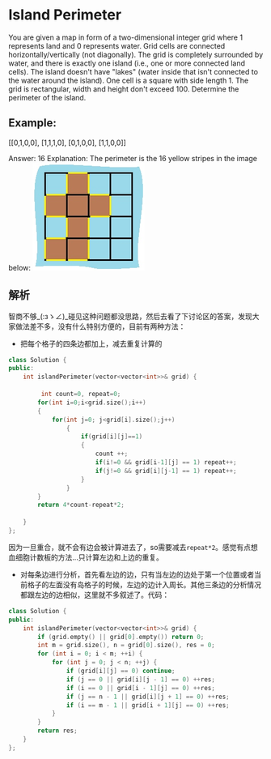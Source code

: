 # Island Perimeter
You are given a map in form of a two-dimensional integer grid where 1 represents land and 0 represents water. Grid cells are connected horizontally/vertically (not diagonally). The grid is completely surrounded by water, and there is exactly one island (i.e., one or more connected land cells). The island doesn't have "lakes" (water inside that isn't connected to the water around the island). One cell is a square with side length 1. The grid is rectangular, width and height don't exceed 100. Determine the perimeter of the island.
## Example:
[[0,1,0,0],
 [1,1,1,0],
 [0,1,0,0],
 [1,1,0,0]]

Answer: 16
Explanation: The perimeter is the 16 yellow stripes in the image below:
![](media/15083088440790.jpg)

## 解析
智商不够_(:зゝ∠)_碰见这种问题都没思路，然后去看了下讨论区的答案，发现大家做法差不多，没有什么特别方便的，目前有两种方法：

* 把每个格子的四条边都加上，减去重复计算的

```c++
class Solution {
public:
    int islandPerimeter(vector<vector<int>>& grid) {
        
         int count=0, repeat=0;
        for(int i=0;i<grid.size();i++)
        {
            for(int j=0; j<grid[i].size();j++)
                {
                    if(grid[i][j]==1)
                    {
                        count ++;
                        if(i!=0 && grid[i-1][j] == 1) repeat++;
                        if(j!=0 && grid[i][j-1] == 1) repeat++;
                    }
                }
        }
        return 4*count-repeat*2;
        
    }
};
```

因为一旦重合，就不会有边会被计算进去了，so需要减去`repeat*2`。感觉有点想血细胞计数板的方法...只计算左边和上边的重复。

* 对每条边进行分析，首先看左边的边，只有当左边的边处于第一个位置或者当前格子的左面没有岛格子的时候，左边的边计入周长。其他三条边的分析情况都跟左边的边相似，这里就不多叙述了。代码：

```c++
class Solution {
public:
    int islandPerimeter(vector<vector<int>>& grid) {
        if (grid.empty() || grid[0].empty()) return 0;
        int m = grid.size(), n = grid[0].size(), res = 0;
        for (int i = 0; i < m; ++i) {
            for (int j = 0; j < n; ++j) {
                if (grid[i][j] == 0) continue;
                if (j == 0 || grid[i][j - 1] == 0) ++res;
                if (i == 0 || grid[i - 1][j] == 0) ++res;
                if (j == n - 1 || grid[i][j + 1] == 0) ++res;
                if (i == m - 1 || grid[i + 1][j] == 0) ++res;
            }
        }
        return res;
    }
};
```

